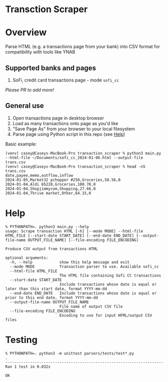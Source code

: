 # Transction Scraper

# Overview

Parse HTML (e.g. a transactions page from your bank) into CSV format for compatibility with tools like YNAB

## Supported banks and pages

1. SoFi, credit card transactions page - mode `sofi_cc`

_Please PR to add more!_

## General use

1. Open transactions page in desktop browser
1. Load as many transactions onto page as you'd like
1. "Save Page As" from your browser to your local filesystem
1. Parse page using Python script in this repo (see [Help](#help))

Basic example:

```console
(venv) casey@Caseys-MacBook-Pro transaction_scraper % python3 main.py --html-file ~/Documents/sofi_cc_2024-01-06.html --output-file trans.csv
(venv) casey@Caseys-MacBook-Pro transaction_scraper % head -n5 trans.csv
date,payee,memo,outflow,inflow
2024-01-05,Market32 pchopper #250,Groceries,58.56,0
2024-01-04,Aldi 65228,Groceries,100.70,0
2024-01-04,Shopjimmycom,Shopping,27.66,0
2024-01-04,Thrive market,Other,64.15,0
```


# Help

```console
% PYTHONPATH=. python3 main.py --help
usage: Scrape transaction HTML [-h] [--mode MODE] --html-file HTML_FILE [--start-date START_DATE] [--end-date END_DATE] [--output-file-name OUTPUT_FILE_NAME] [--file-encoding FILE_ENCODING]

Produce CSV output from transactions HTML

optional arguments:
  -h, --help            show this help message and exit
  --mode MODE           Transaction parser to use. Available sofi_cc
  --html-file HTML_FILE
                        The HTML file containing Sofi CC transactions
  --start-date START_DATE
                        Include transactions whose date is equal or later than this start date, format YYYY-mm-dd
  --end-date END_DATE   Include transactions whose date is equal or prior to this end date, format YYYY-mm-dd
  --output-file-name OUTPUT_FILE_NAME
                        File name of output CSV file
  --file-encoding FILE_ENCODING
                        Encoding to use for input HFML/output CSV files
```

# Testing

```console
% PYTHONPATH=. python3 -m unittest parsers/tests/test*.py
.
----------------------------------------------------------------------
Ran 1 test in 0.032s

OK
```